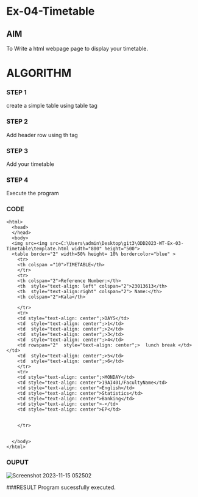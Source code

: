 # Ex-04-Timetable
## AIM
To Write a html webpage page to display your timetable.

# ALGORITHM
### STEP 1
create a simple table using table tag
### STEP 2
Add header row using th tag
### STEP 3
Add your timetable
### STEP 4
Execute the program

### CODE
```
<html>
  <head>
  </head>
  <body> 
  <img src=<img src=C:\Users\admin\Desktop\git3\ODD2023-WT-Ex-03-Timetable\template.html width="800" height="500">
  <table border="2" width=50% height= 10% bordercolor="blue" >
    <tr> 
    <th colspan ="10">TIMETABLE</th>  
    </tr> 
    <tr> 
    <th colspan="2">Reference Number:</th> 
    <th  style="text-align: left" colspan="2">23013613</th> 
    <th  style="text-align:right" colspan="2"> Name:</th> 
    <th colspan="2">Kala</th>
    
    </tr> 
    <tr> 
    <td style="text-align: center";>DAYS</td> 
    <td  style="text-align: center";>1</td>
    <td  style="text-align: center";>2</td>
    <td  style="text-align: center";>3</td> 
    <td  style="text-align: center";>4</td>
    <td rowspan="2"  style="text-align: center";>  lunch break </td></td>
    <td  style="text-align: center";>5</td>
    <td  style="text-align: center";>6</td>
    </tr> 
    <tr> 
    <td style="text-align: center";>MONDAY</td> 
    <td style="text-align: center">19AI401/FacultyName</td>
    <td style="text-align: center">English</td>
    <td style="text-align: center">Statistics</td>
    <td style="text-align: center">Banking</td> 
    <td style="text-align: center">-</td>
    <td style="text-align: center">EP</td>
    
    
    </tr> 
     
    
  </body>
</html>
```

### OUPUT
![Screenshot 2023-11-15 052502](https://github.com/Lokhnath10/ODD2023-WT-Ex-03-Timetable/assets/138969918/2287fb56-ff33-4229-9430-7b841229c7d5)

###RESULT
Program sucessfully executed.


